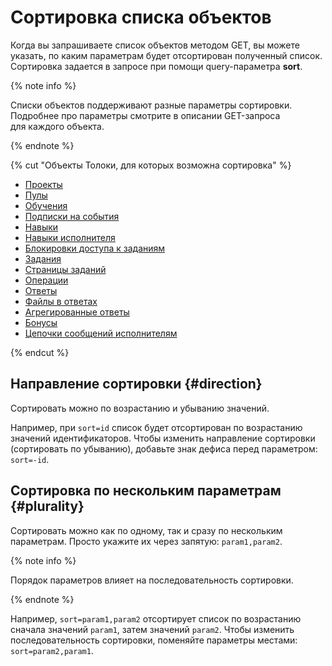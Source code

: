 # Сортировка списка объектов

Когда вы запрашиваете список объектов методом GET, вы можете указать, по каким параметрам будет отсортирован полученный список. Сортировка задается в запросе при помощи query-параметра **sort**.

{% note info %}

Списки объектов поддерживают разные параметры сортировки. Подробнее про параметры смотрите в описании GET-запроса для каждого объекта.

{% endnote %}

{% cut "Объекты Толоки, для которых возможна сортировка" %}

- [Проекты](get-prj-list.md)
- [Пулы](get-pool-list.md)
- [Обучения](get-training-list.md)
- [Подписки на события](get-webhook-subscriptions-list.md)
- [Навыки](get-skill-list.md)
- [Навыки исполнителя](get-user-skill-list.md)
- [Блокировки доступа к заданиям](ban-get-list.md)
- [Задания](get-tasks-list.md)
- [Страницы заданий](get-task-suite-list.md)
- [Операции](get-operations-list.md)
- [Ответы](result.md)
- [Файлы в ответах](get-attachment-list.md)
- [Агрегированные ответы](get-aggregated-result.md)
- [Бонусы](get-bonus-list.md)
- [Цепочки сообщений исполнителям](get-chain-list.md)

{% endcut %}

## Направление сортировки {#direction}

Сортировать можно по возрастанию и убыванию значений.

Например, при `sort=id` список будет отсортирован по возрастанию значений идентификаторов. Чтобы изменить направление сортировки (сортировать по убыванию), добавьте знак дефиса перед параметром: `sort=-id`.

## Сортировка по нескольким параметрам {#plurality}

Сортировать можно как по одному, так и сразу по нескольким параметрам. Просто укажите их через запятую: `param1,param2`.

{% note info %}

Порядок параметров влияет на последовательность сортировки.

{% endnote %}

Например, `sort=param1,param2` отсортирует список по возрастанию сначала значений `param1`, затем значений `param2`. Чтобы изменить последовательность сортировки, поменяйте параметры местами: `sort=param2,param1`.